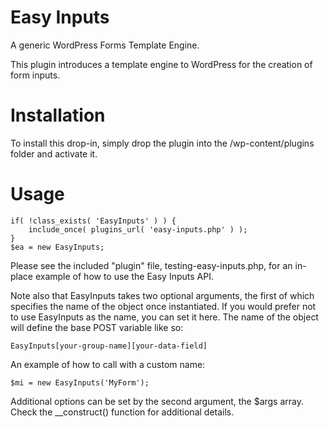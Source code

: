 Easy Inputs
===========

A generic WordPress Forms Template Engine.

This plugin introduces a template engine to WordPress for the creation of form inputs. 

Installation
============

To install this drop-in, simply drop the plugin into the /wp-content/plugins folder and activate it. 


Usage
=====

```
if( !class_exists( 'EasyInputs' ) ) {
	include_once( plugins_url( 'easy-inputs.php' ) );
}
$ea	= new EasyInputs;
```
Please see the included "plugin" file, testing-easy-inputs.php, for an in-place example of how to use the Easy Inputs API.

Note also that EasyInputs takes two optional arguments, the first of which specifies the name of the object once instantiated. If you would prefer not to use EasyInputs as the name, you can set it here. The name of the object will define the base POST variable like so:
```
EasyInputs[your-group-name][your-data-field]
```

An example of how to call with a custom name:
```
$mi	= new EasyInputs('MyForm');
```

Additional options can be set by the second argument, the $args array. Check the __construct() function for additional details.

